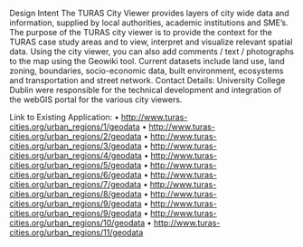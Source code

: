 Design Intent
The TURAS City Viewer provides layers of city wide data and information, supplied by local authorities, academic institutions and SME’s. The purpose of the TURAS city viewer is to provide the context for the TURAS case study areas and to view, interpret and visualize relevant spatial data. Using the city viewer, you can also add comments / text / photographs to the map using the Geowiki tool. Current datasets include land use, land zoning, boundaries, socio-economic data, built environment, ecosystems and transportation and street network.
Contact Details: University College Dublin were responsible for the technical development and integration of the webGIS portal for the various city viewers. 

Link to Existing Application: 
•	http://www.turas-cities.org/urban_regions/1/geodata
•	http://www.turas-cities.org/urban_regions/2/geodata
•	http://www.turas-cities.org/urban_regions/3/geodata
•	http://www.turas-cities.org/urban_regions/4/geodata
•	http://www.turas-cities.org/urban_regions/5/geodata
•	http://www.turas-cities.org/urban_regions/6/geodata
•	http://www.turas-cities.org/urban_regions/7/geodata
•	http://www.turas-cities.org/urban_regions/8/geodata
•	http://www.turas-cities.org/urban_regions/9/geodata
•	http://www.turas-cities.org/urban_regions/9/geodata
•	http://www.turas-cities.org/urban_regions/10/geodata
•	http://www.turas-cities.org/urban_regions/11/geodata
